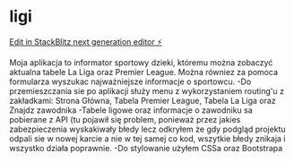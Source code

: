 # ligi

[Edit in StackBlitz next generation editor ⚡️](https://stackblitz.com/~/github.com/Nowak20p/ligi)


Moja aplikacja to informator sportowy dzieki, któremu można zobaczyć aktualna tabele La Liga oraz Premier League. Można równiez za pomoca formularza wyszukac najważniejsze informacje o sportowcu.
-Do przemieszczania sie po aplikacji służy menu z wykorzystaniem routing'u z zakładkami: Strona Główna, Tabela Premier League, Tabela La Liga oraz Znajdz zawodnika
-Tabele ligowe oraz informacje o zawodniku sa pobierane z API (tu pojawił się problem, ponieważ przez jakies zabezpieczenia wyskakiwały błedy lecz odkryłem że gdy podgląd projektu odpali sie w nowej karcie a nie w tej samej co kod, wszytkie błedy znikaja i wszystko działa poprawnie.
-Do stylowanie użyłem CSSa oraz Bootstrapa
